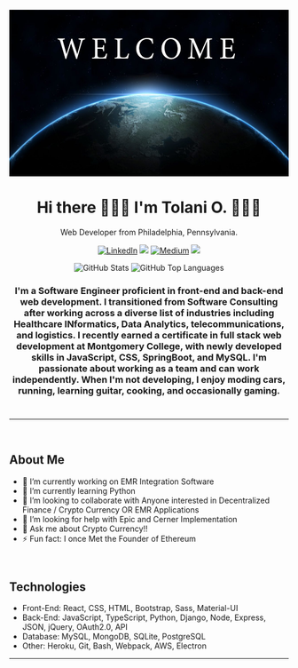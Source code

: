 <img align="center" src="welcome.webp" alt="welcome"
	title="welcome banner" width="1000" height="300" />

<h1 align="center">
  Hi there 🙋🏾‍♂️ I'm Tolani O. 👨🏾‍💻
</h1>

<p align="center">
  Web Developer from Philadelphia, Pennsylvania.
</p>

<p align="center"><a href="https://www.linkedin.com/in/TOyefule" target="_blank"><img alt="LinkedIn" src="https://img.shields.io/badge/linkedin-%230077B5.svg?&style=for-the-badge&logo=linkedin&logoColor=white" /></a> <a href="https://leetcode.com/TOyefule/"><img src="https://img.shields.io/badge/-LeetCode-FFA116?style=for-the-badge&logo=LeetCode&logoColor=black"></a> <a href="https://medium.com/@TOyefule" target="_blank"><img alt="Medium" src="https://img.shields.io/badge/medium-%2312100E.svg?&style=for-the-badge&logo=medium&logoColor=white" /></a> <a href="https://dev.to/toyefule"><img src="https://img.shields.io/badge/DEV.TO-%230A0A0A.svg?&style=for-the-badge&logo=dev-dot-to&logoColor=white"></a></p>

<div align="center">
	<img src="https://github-readme-stats.vercel.app/api?username=TOyefule&show_icons=true&theme=tokyonight&count_private=true" alt="GitHub Stats" align="top" height="180"/>
	<img src="https://github-readme-stats.vercel.app/api/top-langs/?username=TOyefule&theme=tokyonight&langs_count=8&layout=compact" alt="GitHub Top Languages" align="top" height="180"/>
</div>

	

<h3 align="center" style="margin-bottom:10px">I'm a Software Engineer proficient in front-end and back-end web development. I transitioned from Software Consulting after working across a diverse list of industries including Healthcare INformatics, Data Analytics, telecommunications, and logistics. I recently earned a certificate in full stack web development at Montgomery College, with newly developed skills in JavaScript, CSS, SpringBoot, and MySQL. I'm passionate about working as a team and can work independently. When I'm not developing, I enjoy moding cars, running, learning guitar, cooking, and occasionally gaming.</h4>
<div align="center">
<br>
</div>

<hr>

<br>

## About Me

<ul>
<li> 🔭 I’m currently working on EMR Integration Software
<li> 🌱 I’m currently learning Python
<li> 👯 I’m looking to collaborate with Anyone interested in Decentralized Finance / Crypto Currency OR EMR Applications
<li> 🤔 I’m looking for help with Epic and Cerner Implementation
<li> 💬 Ask me about Crypto Currency!!
<li> ⚡ Fun fact: I once Met the Founder of Ethereum
</ul>


<br>

## Technologies

<ul>
<li>Front-End: React, CSS, HTML, Bootstrap, Sass, Material-UI</li>
<li>Back-End: JavaScript, TypeScript, Python, Django, Node, Express, JSON, jQuery, OAuth2.0, API</li>
<li>Database: MySQL, MongoDB, SQLite, PostgreSQL</li>
<li>Other: Heroku, Git, Bash, Webpack, AWS, Electron</li>
</ul>

<hr>



